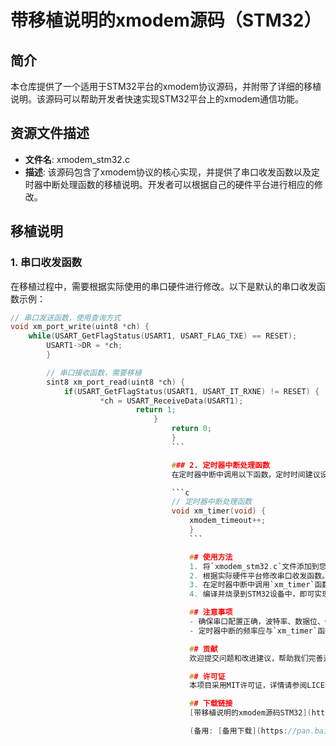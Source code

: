 # 带移植说明的xmodem源码（STM32）

## 简介
本仓库提供了一个适用于STM32平台的xmodem协议源码，并附带了详细的移植说明。该源码可以帮助开发者快速实现STM32平台上的xmodem通信功能。

## 资源文件描述
- **文件名**: xmodem_stm32.c
- **描述**: 该源码包含了xmodem协议的核心实现，并提供了串口收发函数以及定时器中断处理函数的移植说明。开发者可以根据自己的硬件平台进行相应的修改。

## 移植说明
### 1. 串口收发函数
在移植过程中，需要根据实际使用的串口硬件进行修改。以下是默认的串口收发函数示例：

```c
// 串口发送函数，使用查询方式
void xm_port_write(uint8 *ch) {
    while(USART_GetFlagStatus(USART1, USART_FLAG_TXE) == RESET);
        USART1->DR = *ch;
        }

        // 串口接收函数，需要移植
        sint8 xm_port_read(uint8 *ch) {
            if(USART_GetFlagStatus(USART1, USART_IT_RXNE) != RESET) {
                    *ch = USART_ReceiveData(USART1);
                            return 1;
                                }
                                    return 0;
                                    }
                                    ```

                                    ### 2. 定时器中断处理函数
                                    在定时器中断中调用以下函数，定时时间建议设置为5ms：

                                    ```c
                                    // 定时器中断处理函数
                                    void xm_timer(void) {
                                        xmodem_timeout++;
                                        }
                                        ```

                                        ## 使用方法
                                        1. 将`xmodem_stm32.c`文件添加到您的STM32项目中。
                                        2. 根据实际硬件平台修改串口收发函数。
                                        3. 在定时器中断中调用`xm_timer`函数。
                                        4. 编译并烧录到STM32设备中，即可实现xmodem通信功能。

                                        ## 注意事项
                                        - 确保串口配置正确，波特率、数据位、停止位等参数与通信设备一致。
                                        - 定时器中断的频率应与`xm_timer`函数中的定时时间匹配。

                                        ## 贡献
                                        欢迎提交问题和改进建议，帮助我们完善这个项目。

                                        ## 许可证
                                        本项目采用MIT许可证，详情请参阅LICENSE文件。

                                        ## 下载链接
                                        [带移植说明的xmodem源码STM32](https://pan.quark.cn/s/afa6c57fd89d) 

                                        (备用: [备用下载](https://pan.baidu.com/s/1rblr2wdMpW9F7nIsiw6_MA?pwd=1234))
